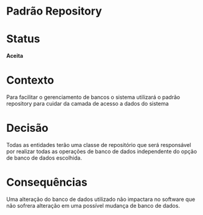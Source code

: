 # Padrão Repository

# Status

**Aceita**

# Contexto

Para facilitar o gerenciamento de bancos o sistema utilizará o padrão repository para cuidar da camada de acesso a dados do sistema

# Decisão

Todas as entidades terão uma classe de repositório que será responsável por realizar todas as operações de banco de dados independente do opção de banco de dados escolhida.

# Consequências

Uma alteração do banco de dados utilizado não impactara no software que não sofrera alteração em uma possível mudança de banco de dados.




